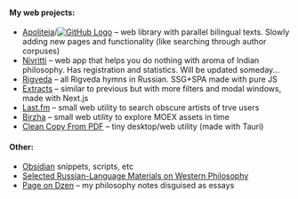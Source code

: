 #### My web projects:
- [Apoliteia](https://github.com/siebentod/apoliteia)/[![GitHub Logo](https://github.com/siebentod/siebentod/assets/github.svg)](https://github.com/siebentod/apoliteia) – web library with parallel bilingual texts. Slowly adding new pages and functionality (like searching through author corpuses)
- [Nivritti](https://github.com/siebentod/nivritti) – web app that helps you do nothing with aroma of Indian philosophy. Has registration and statistics. Will be updated someday...
- [Rigveda](https://github.com/siebentod/rigveda-purejs) – all Rigveda hymns in Russian. SSG+SPA made with pure JS
- [Extracts](https://github.com/siebentod/philosophy-extracts) – similar to previous but with more filters and modal windows, made with Next.js
- [Last.fm](https://github.com/siebentod/lastfm-obscure-artists) – small web utility to search obscure artists of trve users
- [Birzha](https://github.com/siebentod/birzha) – small web utility to explore MOEX assets in time
- [Clean Copy From PDF](https://github.com/siebentod/clean-copy-from-pdf) – tiny desktop/web utility (made with Tauri)
#### Other:
- [Obsidian](https://github.com/siebentod/obsidian-snippets) snippets, scripts, etc
- [Selected Russian-Language Materials on Western Philosophy](https://github.com/siebentod/history-of-philosophy)
- [Page on Dzen](https://dzen.ru/phil) – my philosophy notes disguised as essays

